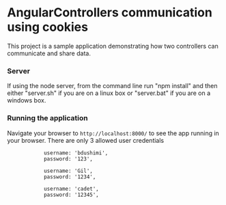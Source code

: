 # AngularControllers communication using cookies

This project is a sample application demonstrating how two controllers can communicate and share data.

### Server

If using the node server, from the command line run "npm install" and then either "server.sh" if you are on a linux box or "server.bat" if you are on a windows box.

### Running the application

Navigate your browser to `http://localhost:8000/` to see the app running in your browser.
There are only 3 allowed user credentials

                username: 'bdushimi',
                password: '123',
                
                username: 'Gil',
                password: '1234',
                
                username: 'cadet',
                password: '12345',

